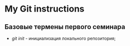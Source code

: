 # My Git instructions

## Базовые термены первого семинара

* *git init* - инициализация локального репозитория;